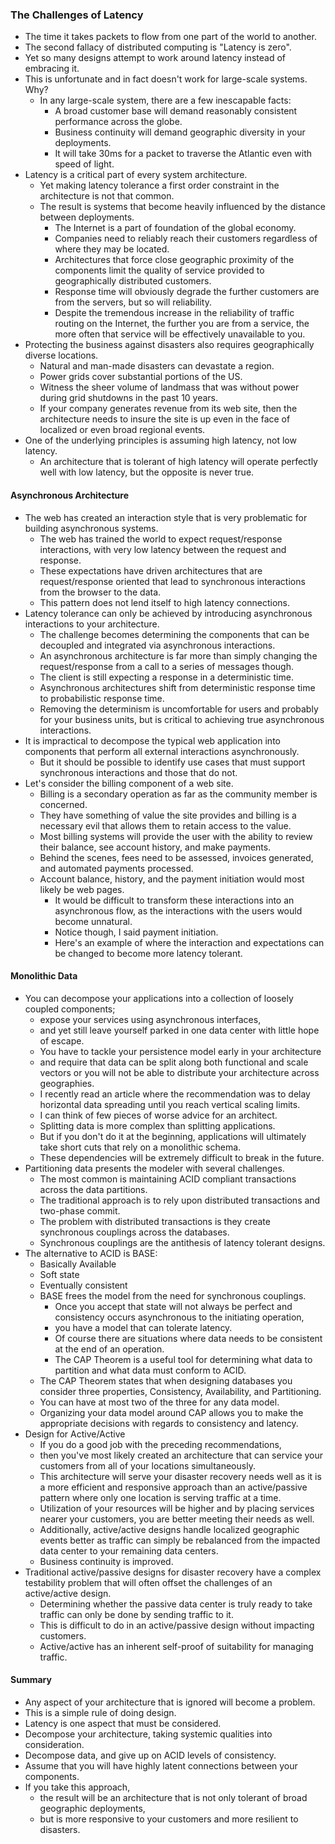 ### The Challenges of Latency

- The time it takes packets to flow from one part of the world to another. 
- The second fallacy of distributed computing is "Latency is zero". 
- Yet so many designs attempt to work around latency instead of embracing it. 
- This is unfortunate and in fact doesn't work for large-scale systems. Why?
    - In any large-scale system, there are a few inescapable facts:
        - A broad customer base will demand reasonably consistent performance across the globe.
        - Business continuity will demand geographic diversity in your deployments.
        - It will take 30ms for a packet to traverse the Atlantic even with speed of light.
- Latency is a critical part of every system architecture. 
    - Yet making latency tolerance a first order constraint in the architecture is not that common. 
    - The result is systems that become heavily influenced by the distance between deployments. 
        - The Internet is a part of foundation of the global economy. 
        - Companies need to reliably reach their customers regardless of where they may be located. 
        - Architectures that force close geographic proximity of the components limit the quality of service provided to geographically distributed customers. 
        - Response time will obviously degrade the further customers are from the servers, but so will reliability. 
        - Despite the tremendous increase in the reliability of traffic routing on the Internet, the further you are from a service, the more often that service will be effectively unavailable to you.
- Protecting the business against disasters also requires geographically diverse locations. 
    - Natural and man-made disasters can devastate a region. 
    - Power grids cover substantial portions of the US. 
    - Witness the sheer volume of landmass that was without power during grid shutdowns in the past 10 years. 
    - If your company generates revenue from its web site, then the architecture needs to insure the site is up even in the face of localized or even broad regional events.
- One of the underlying principles is assuming high latency, not low latency. 
    - An architecture that is tolerant of high latency will operate perfectly well with low latency, but the opposite is never true.

#### Asynchronous Architecture
- The web has created an interaction style that is very problematic for building asynchronous systems. 
    - The web has trained the world to expect request/response interactions, with very low latency between the request and response. 
    - These expectations have driven architectures that are request/response oriented that lead to synchronous interactions from the browser to the data. 
    - This pattern does not lend itself to high latency connections.
- Latency tolerance can only be achieved by introducing asynchronous interactions to your architecture. 
    - The challenge becomes determining the components that can be decoupled and integrated via asynchronous interactions. 
    - An asynchronous architecture is far more than simply changing the request/response from a call to a series of messages though. 
    - The client is still expecting a response in a deterministic time. 
    - Asynchronous architectures shift from deterministic response time to probabilistic response time. 
    - Removing the determinism is uncomfortable for users and probably for your business units, but is critical to achieving true asynchronous interactions.
- It is impractical to decompose the typical web application into components that perform all external interactions asynchronously. 
    - But it should be possible to identify use cases that must support synchronous interactions and those that do not.
- Let's consider the billing component of a web site. 
    - Billing is a secondary operation as far as the community member is concerned. 
    - They have something of value the site provides and billing is a necessary evil that allows them to retain access to the value. 
    - Most billing systems will provide the user with the ability to review their balance, see account history, and make payments. 
    - Behind the scenes, fees need to be assessed, invoices generated, and automated payments processed.
    - Account balance, history, and the payment initiation would most likely be web pages. 
        - It would be difficult to transform these interactions into an asynchronous flow, as the interactions with the users would become unnatural. 
        - Notice though, I said payment initiation. 
        - Here's an example of where the interaction and expectations can be changed to become more latency tolerant.

#### Monolithic Data
- You can decompose your applications into a collection of loosely coupled components; 
    - expose your services using asynchronous interfaces, 
    - and yet still leave yourself parked in one data center with little hope of escape. 
    - You have to tackle your persistence model early in your architecture 
    - and require that data can be split along both functional and scale vectors or you will not be able to distribute your architecture across geographies. 
    - I recently read an article where the recommendation was to delay horizontal data spreading until you reach vertical scaling limits. 
    - I can think of few pieces of worse advice for an architect. 
    - Splitting data is more complex than splitting applications. 
    - But if you don't do it at the beginning, applications will ultimately take short cuts that rely on a monolithic schema. 
    - These dependencies will be extremely difficult to break in the future.    
- Partitioning data presents the modeler with several challenges. 
    - The most common is maintaining ACID compliant transactions across the data partitions. 
    - The traditional approach is to rely upon distributed transactions and two-phase commit. 
    - The problem with distributed transactions is they create synchronous couplings across the databases. 
    - Synchronous couplings are the antithesis of latency tolerant designs.
- The alternative to ACID is BASE:
    - Basically Available
    - Soft state
    - Eventually consistent
    - BASE frees the model from the need for synchronous couplings. 
        - Once you accept that state will not always be perfect and consistency occurs asynchronous to the initiating operation, 
        - you have a model that can tolerate latency. 
        - Of course there are situations where data needs to be consistent at the end of an operation. 
        - The CAP Theorem is a useful tool for determining what data to partition and what data must conform to ACID.
    - The CAP Theorem states that when designing databases you consider three properties, Consistency, Availability, and Partitioning. 
    - You can have at most two of the three for any data model. 
    - Organizing your data model around CAP allows you to make the appropriate decisions with regards to consistency and latency.
- Design for Active/Active
    - If you do a good job with the preceding recommendations, 
    - then you've most likely created an architecture that can service your customers from all of your locations simultaneously. 
    - This architecture will serve your disaster recovery needs well as it is a more efficient and responsive approach than an active/passive pattern where only one location is serving traffic at a time. 
    - Utilization of your resources will be higher and by placing services nearer your customers, you are better meeting their needs as well. 
    - Additionally, active/active designs handle localized geographic events better as traffic can simply be rebalanced from the impacted data center to your remaining data centers. 
    - Business continuity is improved.
- Traditional active/passive designs for disaster recovery have a complex testability problem that will often offset the challenges of an active/active design. 
    - Determining whether the passive data center is truly ready to take traffic can only be done by sending traffic to it. 
    - This is difficult to do in an active/passive design without impacting customers. 
    - Active/active has an inherent self-proof of suitability for managing traffic.

#### Summary
- Any aspect of your architecture that is ignored will become a problem. 
- This is a simple rule of doing design. 
- Latency is one aspect that must be considered. 
- Decompose your architecture, taking systemic qualities into consideration. 
- Decompose data, and give up on ACID levels of consistency. 
- Assume that you will have highly latent connections between your components. 
- If you take this approach, 
    - the result will be an architecture that is not only tolerant of broad geographic deployments, 
    - but is more responsive to your customers and more resilient to disasters.